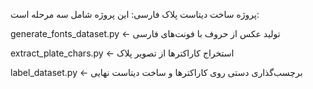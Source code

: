 پروژه ساخت دیتاست پلاک فارسی:
این پروژه شامل سه مرحله است:

generate_fonts_dataset.py ← تولید عکس از حروف با فونت‌های فارسی

extract_plate_chars.py ← استخراج کاراکترها از تصویر پلاک

label_dataset.py ← برچسب‌گذاری دستی روی کاراکترها و ساخت دیتاست نهایی

